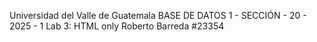 Universidad del Valle de Guatemala
BASE DE DATOS 1 - SECCIÓN - 20 - 2025 - 1
Lab 3: HTML only
Roberto Barreda #23354

